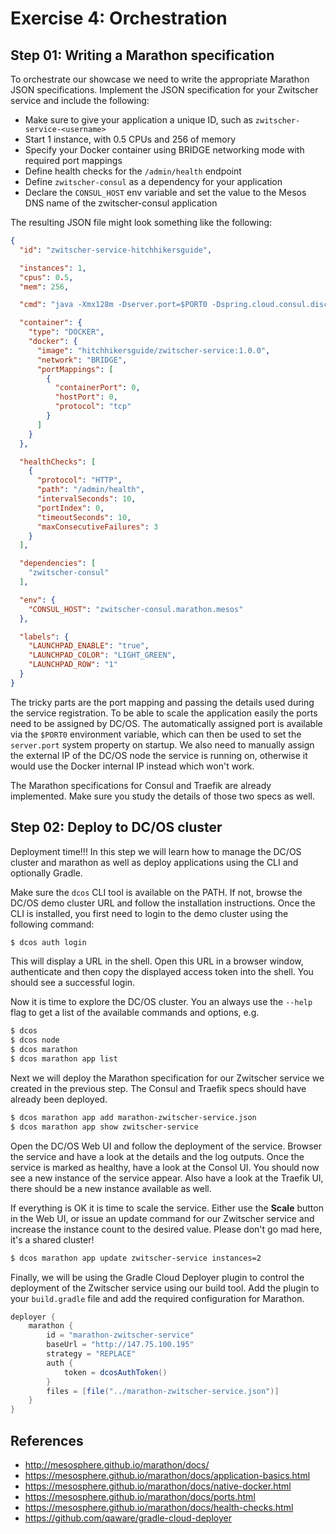 # Exercise 4: Orchestration

## Step 01: Writing a Marathon specification

To orchestrate our showcase we need to write the appropriate Marathon JSON specifications.
Implement the JSON specification for your Zwitscher service and include the following:

* Make sure to give your application a unique ID, such as `zwitscher-service-<username>`
* Start 1 instance, with 0.5 CPUs and 256 of memory
* Specify your Docker container using BRIDGE networking mode with required port mappings
* Define health checks for the `/admin/health` endpoint
* Define `zwitscher-consul` as a dependency for your application
* Declare the `CONSUL_HOST` env variable and set the value to the Mesos DNS name of the zwitscher-consul application

The resulting JSON file might look something like the following:

```json
{
  "id": "zwitscher-service-hitchhikersguide",

  "instances": 1,
  "cpus": 0.5,
  "mem": 256,

  "cmd": "java -Xmx128m -Dserver.port=$PORT0 -Dspring.cloud.consul.discovery.ip-address=$HOST -jar /app/zwitscher-service/zwitscher-service.jar",

  "container": {
    "type": "DOCKER",
    "docker": {
      "image": "hitchhikersguide/zwitscher-service:1.0.0",
      "network": "BRIDGE",
      "portMappings": [
        {
          "containerPort": 0,
          "hostPort": 0,
          "protocol": "tcp"
        }
      ]
    }
  },

  "healthChecks": [
    {
      "protocol": "HTTP",
      "path": "/admin/health",
      "intervalSeconds": 10,
      "portIndex": 0,
      "timeoutSeconds": 10,
      "maxConsecutiveFailures": 3
    }
  ],

  "dependencies": [
    "zwitscher-consul"
  ],

  "env": {
    "CONSUL_HOST": "zwitscher-consul.marathon.mesos"
  },

  "labels": {
    "LAUNCHPAD_ENABLE": "true",
    "LAUNCHPAD_COLOR": "LIGHT_GREEN",
    "LAUNCHPAD_ROW": "1"
  }
}
```

The tricky parts are the port mapping and passing the details used during the service registration.
To be able to scale the application easily the ports need to be assigned by DC/OS. The automatically assigned port is available via the `$PORT0` environment variable, which can then be used to set the `server.port` system property on startup. We also need to manually assign the external IP of the DC/OS node the service is running on, otherwise it would use the Docker internal IP instead which won't work.

The Marathon specifications for Consul and Traefik are already implemented. Make sure you study the
details of those two specs as well.


## Step 02: Deploy to DC/OS cluster

Deployment time!!! In this step we will learn how to manage the DC/OS cluster and marathon as
well as deploy applications using the CLI and optionally Gradle.

Make sure the `dcos` CLI tool is available on the PATH. If not, browse the DC/OS demo cluster
URL and follow the installation instructions. Once the CLI is installed, you first need to
login to the demo cluster using the following command:

```bash
$ dcos auth login
```

This will display a URL in the shell. Open this URL in a browser window, authenticate and then
copy the displayed access token into the shell. You should see a successful login.

Now it is time to explore the DC/OS cluster. You an always use the `--help` flag to get a list
of the available commands and options, e.g.

```bash
$ dcos
$ dcos node
$ dcos marathon
$ dcos marathon app list
```

Next we will deploy the Marathon specification for our Zwitscher service we created in the previous step. The Consul and Traefik specs should have already been deployed.

```bash
$ dcos marathon app add marathon-zwitscher-service.json
$ dcos marathon app show zwitscher-service
```

Open the DC/OS Web UI and follow the deployment of the service. Browser the service and
have a look at the details and the log outputs. Once the service is marked as healthy,
have a look at the Consol UI. You should now see a new instance of the service appear.
Also have a look at the Traefik UI, there should be a new instance available as well.

If everything is OK it is time to scale the service. Either use the **Scale** button in
the Web UI, or issue an update command for our Zwitscher service and increase the instance
count to the desired value. Please don't go mad here, it's a shared cluster!

```bash
$ dcos marathon app update zwitscher-service instances=2
```

Finally, we will be using the Gradle Cloud Deployer plugin to control the deployment
of the Zwitscher service using our build tool. Add the plugin to your `build.gradle`
file and add the required configuration for Marathon.

```groovy
deployer {
    marathon {
        id = "marathon-zwitscher-service"
        baseUrl = "http://147.75.100.195"
        strategy = "REPLACE"
        auth {
            token = dcosAuthToken()
        }
        files = [file("../marathon-zwitscher-service.json")]
    }
}
```

## References

* http://mesosphere.github.io/marathon/docs/
* https://mesosphere.github.io/marathon/docs/application-basics.html
* https://mesosphere.github.io/marathon/docs/native-docker.html
* https://mesosphere.github.io/marathon/docs/ports.html
* https://mesosphere.github.io/marathon/docs/health-checks.html
* https://github.com/qaware/gradle-cloud-deployer
